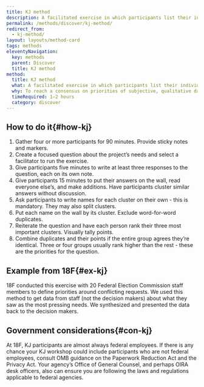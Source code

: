 ```yaml
---
title: KJ method
description: A facilitated exercise in which participants list their individual priorities onto cards, collect them as a group, organize them by relationship, and establish group priorities through individual voting.
permalink: /methods/discover/kj-method/
redirect_from:
  - kj-method/
layout: layouts/method-card
tags: methods
eleventyNavigation:
  key: methods
  parent: Discover
  title: KJ method
method:
  title: KJ method
  what: A facilitated exercise in which participants list their individual priorities onto cards, collect them as a group, organize them by relationship, and establish group priorities through individual voting.
  why: To reach a consensus on priorities of subjective, qualitative data with a group of people. This is especially helpful with larger groups of stakeholders and groups with high risk of disagreement.
  timeRequired: 1–2 hours
  category: discover
---
```


## How to do it{#how-kj}

1. Gather four or more participants for 90 minutes. Provide sticky notes and markers.
1. Create a focused question about the project’s needs and select a facilitator to run the exercise.
1. Give participants five minutes to write at least three responses to the question, each on its own note.
1. Give participants 15 minutes to put their answers on the wall, read everyone else’s, and make additions. Have participants cluster similar answers without discussion.
1. Ask participants to write names for each cluster on their own - this is mandatory. They may also split clusters.
1. Put each name on the wall by its cluster. Exclude word-for-word duplicates.
1. Reiterate the question and have each person rank their three most important clusters. Visually tally points.
1. Combine duplicates and their points if the entire group agrees they’re identical. Three or four groups usually rank higher than the rest - these are the priorities for the question.

<section class="method--section method--section--18f-example" markdown="1" >

## Example from 18F{#ex-kj}

18F conducted this exercise with 20 Federal Election Commission staff members to define priorities around conflicting requests. We used this method to get data from staff (not the decision makers) about what they saw as the most pressing needs. We synthesized and presented the data back to the decision makers.
</section>

## Government considerations{#con-kj}

At 18F, KJ participants are almost always federal employees. If there is any chance your KJ workshop could include participants who are not federal employees, consult OMB guidance on the Paperwork Reduction Act and the Privacy Act. Your agency’s Office of General Counsel, and perhaps OIRA desk officers, also can ensure you are following the laws and regulations applicable to federal agencies.
